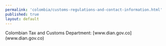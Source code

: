 ```yaml
--- 
permalink: 'colombia/customs-regulations-and-contact-information.html' 
published: true 
layout: default
---
```

<div id="customs-regulations-and-contact-information">
Colombian Tax and Customs Department: [www.dian.gov.co](www.dian.gov.co)
</div>
